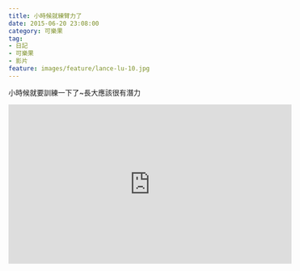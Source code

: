 ```yaml
---
title: 小時候就練臂力了
date: 2015-06-20 23:08:00
category: 可樂果
tag:
- 日記
- 可樂果
- 影片
feature: images/feature/lance-lu-10.jpg
---
```

小時候就要訓練一下了~長大應該很有潛力
<div class="video video-16x9">
  <iframe src="https://www.facebook.com/plugins/video.php?href=https%3A%2F%2Fwww.facebook.com%2Fulove1105%2Fvideos%2F490100914488800%2F&amp;show_text=0&amp;width=560" width="560" height="315" style="border:none;overflow:hidden" scrolling="no" frameborder="0" allowtransparency="true" allowfullscreen="true">
</iframe>
</div>
